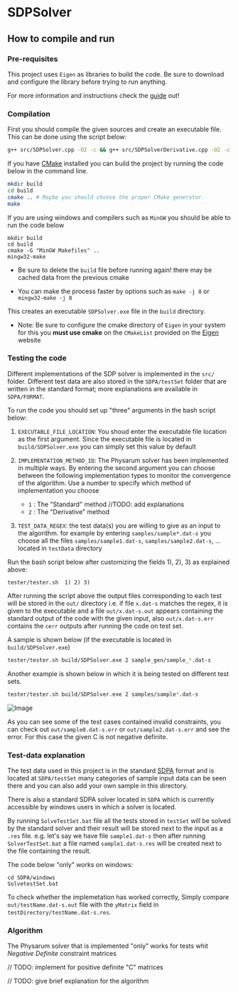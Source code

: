 # SDPSolver

## How to compile and run

### Pre-requisites
This project uses `Eigen` as libraries to build the code. Be sure to 
download and configure the library before trying to run anything.

For more information and instructions check the
 [guide](https://eigen.tuxfamily.org/dox/GettingStarted.html) out!
 
### Compilation
First you should compile the given sources and create an executable file.
This can be done using the script below:
```bash
g++ src/SDPSolver.cpp -O2 -c && g++ src/SDPSolverDerivative.cpp -O2 -c && g++ src/main.cpp SDPSolver.o SDPSolverDerivative.o -O2 -o main.exe
```


If you have [CMake](https://cmake.org/install/) installed you can build
the project by running the code below in the command line.

```bash
mkdir build
cd build
cmake .. # Maybe you should choose the proper CMake generator.
make
```

If you are using windows and compilers such as `MinGW` you should be able to run the code below

```
mkdir build
cd build
cmake -G "MinGW Makefiles" ..
mingw32-make
```

* Be sure to delete the `build` file before running again! there may be cached
data from the previous cmake

* You can make the process faster by options such as `make -j 8` or `mingw32-make -j 8`


This creates an executable `SDPSolver.exe` file in the `build` directory.

* Note: Be sure to configure the cmake directory of `Eigen` in your system
for this you **must use cmake** on the `CMakeList` provided on the [Eigen](https://eigen.tuxfamily.org/dox/GettingStarted.html)
 website

### Testing the code

Different implementations of the SDP solver is implemented in the `src/` folder.
Different test data are also stored in the `SDPA/testSet` folder that are written in the
standard format; more explanations are available in `SDPA/FORMAT`.

To run the code you should set up "three" arguments in the bash script below:

1) `EXECUTABLE_FILE_LOCATION`: You shoud enter the executable file location 
as the first argument. Since the executable file is located in `build/SDPSolver.exe`
you can simply set this value by default

2) `IMPLEMENTATION_METHOD_ID`: The Physarum solver has been implemented in multiple ways.
By entering the second argument you can choose between the following implementation types
to monitor the convergence of the algorithm. Use a number to specify which method of implementation you choose
    * `1` : The "Standard" method //TODO: add explanations
    * `2` : The "Derivative" method

3) `TEST_DATA_REGEX`: the test data(s) you are willing to give as an input to the algorithm.
for example by entering `samples/sample*.dat-s` you choose all the files `samples/sample1.dat-s`, `samples/sample2.dat-s`, ... 
located in `testData` directory

Run the bash script below after customizing the fields 1), 2), 3) as explained above:
 
```
tester/tester.sh  1) 2) 3)
```

After running the script above the output files corresponding to each test
will be stored in the `out/` directory i.e. if file `x.dat-s` matches the regex,
it is given to the executable and a file `out/x.dat-s.out` appears containing the standard output
of the code with the given input, also `out/x.dat-s.err` contains the `cerr` outputs after running the code on test set.

A sample is shown below (if the executable is located in `build/SDPSolver.exe`)

```bash
tester/tester.sh build/SDPSolver.exe 2 sample_gen/sample_*.dat-s
```

Another example is shown below in which it is being tested on different test sets.

```bash
tester/tester.sh build/SDPSolver.exe 2 samples/sample*.dat-s
```

![Image](https://github.com/kiarashgl/SDPSolver/blob/master/image/bashScript_samples.JPG)

As you can see some of the test cases contained invalid constraints, you can check out
`out/sample0.dat-s.err` or `out/sample2.dat-s.err` and see the error. For this case
the given C is not negative definite.

### Test-data explanation

The test data used in this project is in the standard [SDPA](http://plato.asu.edu/ftp/sdpa_format.txt) format and is located at
`SDPA/testSet`
many categories of sample input data can be seen there and you can also add your own sample in this directory.

There is also a standard SDPA solver located in `SDPA` which is currently accessible by windows users
in which a solver is located.

By running `SolveTestSet.bat` file all the tests stored in `testSet` will be solved by the standard
solver and their result will be stored next to the input as a `.res` file.
e.g. let's say we have file `sample1.dat-s` then after running ‍`SolverTestSet.bat` 
a file named `sample1.dat-s.res` will be created next to the file containing the result.


The code below "only" works on windows:
```
cd SDPA/windows
SolvetestSet.bat
```

To check whether the implemetation has worked correctly, Simply 
compare `out/testName.dat-s.out` file with the `yMatrix` field in
`testDirectory/testName.dat-s.res`.

### Algorithm
The Physarum solver that is implemented "only" works for tests whit
*Negative Definite* constraint matrices 

// TODO: implement for positive definite "C" matrices

// TODO: give brief explanation for the algorithm